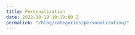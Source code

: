 ```yaml
---
title: Personalization
date: 2022-10-19 10:19:00 Z
permalink: "/blog/categories/personalization/"
---
```


